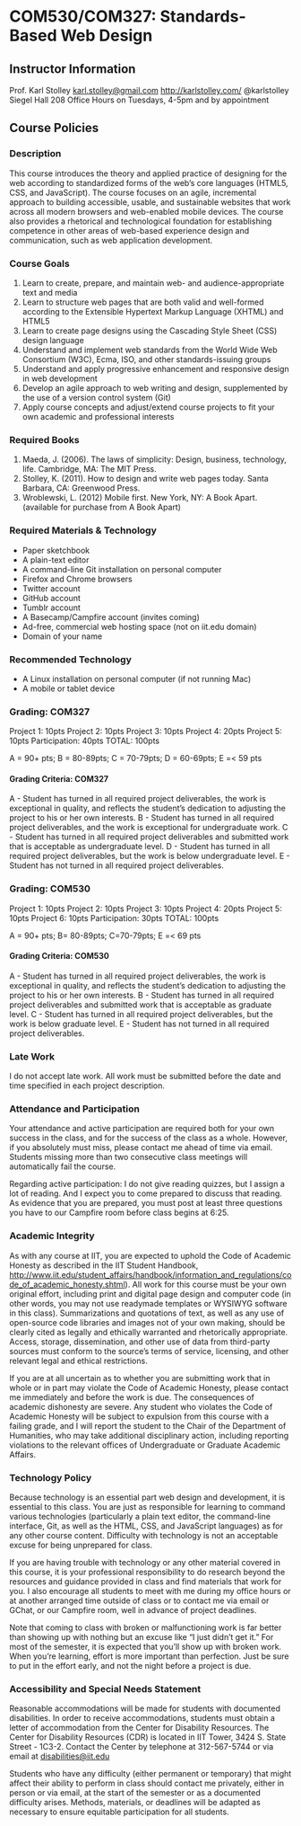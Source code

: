# COM530/COM327: Standards-Based Web Design

## Instructor Information
Prof. Karl Stolley
karl.stolley@gmail.com
http://karlstolley.com/
@karlstolley
Siegel Hall 208
Office Hours on Tuesdays, 4-5pm and by appointment

## Course Policies

### Description

This course introduces the theory and applied practice of designing for the web according to standardized forms of the web’s core languages (HTML5, CSS, and JavaScript). The course focuses on an agile, incremental approach to building accessible, usable, and sustainable websites that work across all modern browsers and web-enabled mobile devices. The course also provides a rhetorical and technological foundation for establishing competence in other areas of web-based experience design and communication, such as web application development.

### Course Goals

1. Learn to create, prepare, and maintain web- and audience-appropriate text and media
2. Learn to structure web pages that are both valid and well-formed according to the Extensible Hypertext Markup Language (XHTML) and HTML5
3. Learn to create page designs using the Cascading Style Sheet (CSS) design language
4. Understand and implement web standards from the World Wide Web Consortium (W3C), Ecma, ISO, and other standards-issuing groups
5. Understand and apply progressive enhancement and responsive design in web development
6. Develop an agile approach to web writing and design, supplemented by the use of a version control system (Git)
7. Apply course concepts and adjust/extend course projects to fit your own academic and professional interests

### Required Books

1. Maeda, J. (2006). The laws of simplicity: Design, business, technology, life. Cambridge, MA: The MIT Press.
2. Stolley, K. (2011). How to design and write web pages today. Santa Barbara, CA: Greenwood Press.
3. Wroblewski, L. (2012) Mobile first. New York, NY: A Book Apart. (available for purchase from A Book Apart)

### Required Materials & Technology

* Paper sketchbook
* A plain-text editor
* A command-line Git installation on personal computer
* Firefox and Chrome browsers
* Twitter account
* GitHub account
* Tumblr account
* A Basecamp/Campfire account (invites coming)
* Ad-free, commercial web hosting space (not on iit.edu domain)
* Domain of your name

### Recommended Technology

* A Linux installation on personal computer (if not running Mac)
* A mobile or tablet device

### Grading: COM327

Project 1: 10pts
Project 2: 10pts
Project 3: 10pts
Project 4: 20pts
Project 5: 10pts
Participation: 40pts
TOTAL: 100pts

A = 90+ pts; B = 80-89pts; C = 70-79pts; D = 60-69pts; E =< 59 pts

#### Grading Criteria: COM327
A - Student has turned in all required project deliverables, the work is exceptional in quality, and reflects the student’s dedication to adjusting the project to his or her own interests.
B - Student has turned in all required project deliverables, and the work is exceptional for undergraduate work.
C - Student has turned in all required project deliverables and submitted work that is acceptable as undergraduate level.
D - Student has turned in all required project deliverables, but the work is below undergraduate level.
E - Student has not turned in all required project deliverables.

### Grading: COM530

Project 1: 10pts
Project 2: 10pts
Project 3: 10pts
Project 4: 20pts
Project 5: 10pts
Project 6: 10pts
Participation: 30pts
TOTAL: 100pts

A = 90+ pts; B= 80-89pts; C=70-79pts; E =< 69 pts

#### Grading Criteria: COM530

A - Student has turned in all required project deliverables, the work is exceptional in quality, and reflects the student’s dedication to adjusting the project to his or her own interests.
B - Student has turned in all required project deliverables and submitted work that is acceptable as graduate level.
C - Student has turned in all required project deliverables, but the work is below graduate level.
E - Student has not turned in all required project deliverables.

### Late Work

I do not accept late work. All work must be submitted before the date and time specified in each project description.

### Attendance and Participation

Your attendance and active participation are required both for your own success in the class, and for the success of the class as a whole. However, if you absolutely must miss, please contact me ahead of time via email. Students missing more than two consecutive class meetings will automatically fail the course.

Regarding active participation: I do not give reading quizzes, but I assign a lot of reading. And I expect you to come prepared to discuss that reading. As evidence that you are prepared, you must post at least three questions you have to our Campfire room before class begins at 6:25.

### Academic Integrity

As with any course at IIT, you are expected to uphold the Code of Academic Honesty as described in the IIT Student Handbook, http://www.iit.edu/student_affairs/handbook/information_and_regulations/code_of_academic_honesty.shtml). All work for this course must be your own original effort, including print and digital page design and computer code (in other words, you may not use readymade templates or WYSIWYG software in this class). Summarizations and quotations of text, as well as any use of open-source code libraries and images not of your own making, should be clearly cited as legally and ethically warranted and rhetorically appropriate. Access, storage, dissemination, and other use of data from third-party sources must conform to the source’s terms of service, licensing, and other relevant legal and ethical restrictions.

If you are at all uncertain as to whether you are submitting work that in whole or in part may violate the Code of Academic Honesty, please contact me immediately and before the work is due. The consequences of academic dishonesty are severe. Any student who violates the Code of Academic Honesty will be subject to expulsion from this course with a failing grade, and I will report the student to the Chair of the Department of Humanities, who may take additional disciplinary action, including reporting violations to the relevant offices of Undergraduate or Graduate Academic Affairs.

### Technology Policy

Because technology is an essential part web design and development, it is essential to this class. You are just as responsible for learning to command various technologies (particularly a plain text editor, the command-line interface, Git, as well as the HTML, CSS, and JavaScript languages) as for any other course content. Difficulty with technology is not an acceptable excuse for being unprepared for class.

If you are having trouble with technology or any other material covered in this course, it is your professional responsibility to do research beyond the resources and guidance provided in class and find materials that work for you. I also encourage all students to meet with me during my office hours or at another arranged time outside of class or to contact me via email or GChat, or our Campfire room, well in advance of project deadlines.

Note that coming to class with broken or malfunctioning work is far better than showing up with nothing but an excuse like “I just didn’t get it.” For most of the semester, it is expected that you’ll show up with broken work. When you’re learning, effort is more important than perfection. Just be sure to put in the effort early, and not the night before a project is due.

### Accessibility and Special Needs Statement

Reasonable accommodations will be made for students with documented disabilities. In order to receive accommodations, students must obtain a letter of accommodation from the Center for Disability Resources. The Center for Disability Resources (CDR) is located in IIT Tower, 3424 S. State Street - 1C3-2. Contact the Center by telephone at 312-567-5744 or via email at disabilities@iit.edu

Students who have any difficulty (either permanent or temporary) that might affect their ability to perform in class should contact me privately, either in person or via email, at the start of the semester or as a documented difficulty arises. Methods, materials, or deadlines will be adapted as necessary to ensure equitable participation for all students.
